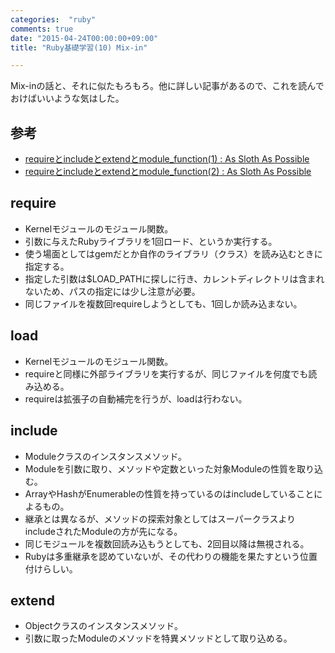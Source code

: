 ```yaml
---
categories:  "ruby"
comments: true
date: "2015-04-24T00:00:00+09:00"
title: "Ruby基礎学習(10) Mix-in"

---
```


Mix-inの話と、それに似たもろもろ。他に詳しい記事があるので、これを読んでおけばいいような気はした。

## 参考
* [requireとincludeとextendとmodule_function(1) : As Sloth As Possible](http://faultier.blog.jp/archives/1220074.html)
* [requireとincludeとextendとmodule_function(2) : As Sloth As Possible](http://faultier.blog.jp/archives/1220088.html)

## require

* Kernelモジュールのモジュール関数。
* 引数に与えたRubyライブラリを1回ロード、というか実行する。
* 使う場面としてはgemだとか自作のライブラリ（クラス）を読み込むときに指定する。
* 指定した引数は$LOAD_PATHに探しに行き、カレントディレクトリは含まれないため、パスの指定には少し注意が必要。
* 同じファイルを複数回requireしようとしても、1回しか読み込まない。

## load

* Kernelモジュールのモジュール関数。
* requireと同様に外部ライブラリを実行するが、同じファイルを何度でも読み込める。
* requireは拡張子の自動補完を行うが、loadは行わない。

## include

* Moduleクラスのインスタンスメソッド。
* Moduleを引数に取り、メソッドや定数といった対象Moduleの性質を取り込む。
* ArrayやHashがEnumerableの性質を持っているのはincludeしていることによるもの。
* 継承とは異なるが、メソッドの探索対象としてはスーパークラスよりincludeされたModuleの方が先になる。
* 同じモジュールを複数回読み込もうとしても、2回目以降は無視される。
* Rubyは多重継承を認めていないが、その代わりの機能を果たすという位置付けらしい。

## extend

* Objectクラスのインスタンスメソッド。
* 引数に取ったModuleのメソッドを特異メソッドとして取り込める。

